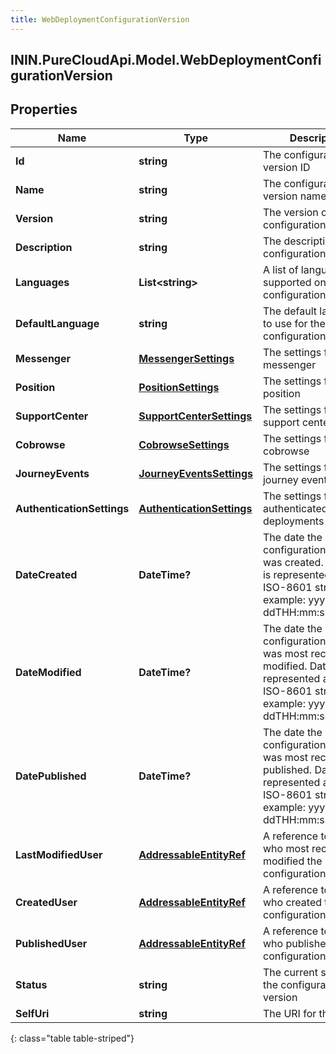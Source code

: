 ```yaml
---
title: WebDeploymentConfigurationVersion
---
```

## ININ.PureCloudApi.Model.WebDeploymentConfigurationVersion

## Properties

|Name | Type | Description | Notes|
|------------ | ------------- | ------------- | -------------|
| **Id** | **string** | The configuration version ID | [optional] |
| **Name** | **string** | The configuration version name | |
| **Version** | **string** | The version of the configuration | [optional] |
| **Description** | **string** | The description of the configuration | [optional] |
| **Languages** | **List&lt;string&gt;** | A list of languages supported on the configuration | [optional] |
| **DefaultLanguage** | **string** | The default language to use for the configuration | [optional] |
| **Messenger** | [**MessengerSettings**](MessengerSettings.html) | The settings for messenger | [optional] |
| **Position** | [**PositionSettings**](PositionSettings.html) | The settings for position | [optional] |
| **SupportCenter** | [**SupportCenterSettings**](SupportCenterSettings.html) | The settings for support center | [optional] |
| **Cobrowse** | [**CobrowseSettings**](CobrowseSettings.html) | The settings for cobrowse | [optional] |
| **JourneyEvents** | [**JourneyEventsSettings**](JourneyEventsSettings.html) | The settings for journey events | [optional] |
| **AuthenticationSettings** | [**AuthenticationSettings**](AuthenticationSettings.html) | The settings for authenticated deployments | [optional] |
| **DateCreated** | **DateTime?** | The date the configuration version was created. Date time is represented as an ISO-8601 string. For example: yyyy-MM-ddTHH:mm:ss[.mmm]Z | [optional] |
| **DateModified** | **DateTime?** | The date the configuration version was most recently modified. Date time is represented as an ISO-8601 string. For example: yyyy-MM-ddTHH:mm:ss[.mmm]Z | [optional] |
| **DatePublished** | **DateTime?** | The date the configuration version was most recently published. Date time is represented as an ISO-8601 string. For example: yyyy-MM-ddTHH:mm:ss[.mmm]Z | [optional] |
| **LastModifiedUser** | [**AddressableEntityRef**](AddressableEntityRef.html) | A reference to the user who most recently modified the configuration version | [optional] |
| **CreatedUser** | [**AddressableEntityRef**](AddressableEntityRef.html) | A reference to the user who created the configuration version | [optional] |
| **PublishedUser** | [**AddressableEntityRef**](AddressableEntityRef.html) | A reference to the user who published the configuration version | [optional] |
| **Status** | **string** | The current status of the configuration version | [optional] |
| **SelfUri** | **string** | The URI for this object | [optional] |
{: class="table table-striped"}


